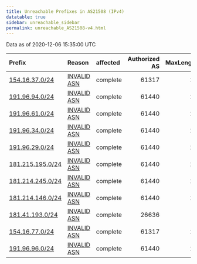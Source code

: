 ```yaml
---
title: Unreachable Prefixes in AS21508 (IPv4)
datatable: true
sidebar: unreachable_sidebar
permalink: unreachable_AS21508-v4.html
---
```


Data as of 2020-12-06 15:35:00 UTC


<div class="datatable-begin"></div>

| Prefix                                                     | Reason                                                                                                  | affected   |   Authorized AS |   MaxLength | Anchor                                           |   unreachable /24s |
|:-----------------------------------------------------------|:--------------------------------------------------------------------------------------------------------|:-----------|----------------:|------------:|:-------------------------------------------------|-------------------:|
| [154.16.37.0/24](https://stat.ripe.net/154.16.37.0/24)     | [INVALID ASN](https://rpki-validator.ripe.net/announcement-preview?asn=AS21508&prefix=154.16.37.0/24)   | complete   |           61317 |          24 | [AfriNIC](unreachable_AfriNIC_RPKI_Root-v4.html) |                  1 |
| [191.96.94.0/24](https://stat.ripe.net/191.96.94.0/24)     | [INVALID ASN](https://rpki-validator.ripe.net/announcement-preview?asn=AS21508&prefix=191.96.94.0/24)   | complete   |           61440 |          24 | [LACNIC](unreachable_LACNIC_RPKI_Root-v4.html)   |                  1 |
| [191.96.61.0/24](https://stat.ripe.net/191.96.61.0/24)     | [INVALID ASN](https://rpki-validator.ripe.net/announcement-preview?asn=AS21508&prefix=191.96.61.0/24)   | complete   |           61440 |          24 | [LACNIC](unreachable_LACNIC_RPKI_Root-v4.html)   |                  1 |
| [191.96.34.0/24](https://stat.ripe.net/191.96.34.0/24)     | [INVALID ASN](https://rpki-validator.ripe.net/announcement-preview?asn=AS21508&prefix=191.96.34.0/24)   | complete   |           61440 |          24 | [LACNIC](unreachable_LACNIC_RPKI_Root-v4.html)   |                  1 |
| [191.96.29.0/24](https://stat.ripe.net/191.96.29.0/24)     | [INVALID ASN](https://rpki-validator.ripe.net/announcement-preview?asn=AS21508&prefix=191.96.29.0/24)   | complete   |           61440 |          24 | [LACNIC](unreachable_LACNIC_RPKI_Root-v4.html)   |                  1 |
| [181.215.195.0/24](https://stat.ripe.net/181.215.195.0/24) | [INVALID ASN](https://rpki-validator.ripe.net/announcement-preview?asn=AS21508&prefix=181.215.195.0/24) | complete   |           61440 |          24 | [LACNIC](unreachable_LACNIC_RPKI_Root-v4.html)   |                  1 |
| [181.214.245.0/24](https://stat.ripe.net/181.214.245.0/24) | [INVALID ASN](https://rpki-validator.ripe.net/announcement-preview?asn=AS21508&prefix=181.214.245.0/24) | complete   |           61440 |          24 | [LACNIC](unreachable_LACNIC_RPKI_Root-v4.html)   |                  1 |
| [181.214.146.0/24](https://stat.ripe.net/181.214.146.0/24) | [INVALID ASN](https://rpki-validator.ripe.net/announcement-preview?asn=AS21508&prefix=181.214.146.0/24) | complete   |           61440 |          24 | [LACNIC](unreachable_LACNIC_RPKI_Root-v4.html)   |                  1 |
| [181.41.193.0/24](https://stat.ripe.net/181.41.193.0/24)   | [INVALID ASN](https://rpki-validator.ripe.net/announcement-preview?asn=AS21508&prefix=181.41.193.0/24)  | complete   |           26636 |           0 | [ARIN](unreachable_ARIN-v4.html)                 |                  1 |
| [154.16.77.0/24](https://stat.ripe.net/154.16.77.0/24)     | [INVALID ASN](https://rpki-validator.ripe.net/announcement-preview?asn=AS21508&prefix=154.16.77.0/24)   | complete   |           61317 |          24 | [AfriNIC](unreachable_AfriNIC_RPKI_Root-v4.html) |                  1 |
| [191.96.96.0/24](https://stat.ripe.net/191.96.96.0/24)     | [INVALID ASN](https://rpki-validator.ripe.net/announcement-preview?asn=AS21508&prefix=191.96.96.0/24)   | complete   |           61440 |          24 | [LACNIC](unreachable_LACNIC_RPKI_Root-v4.html)   |                  1 |

<div class="datatable-end"></div>